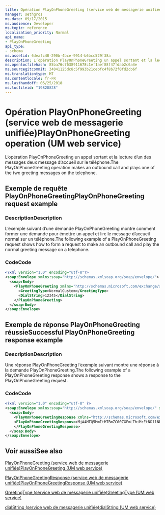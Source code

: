```yaml
---
title: Opération PlayOnPhoneGreeting (service web de messagerie unifiée)
manager: sethgros
ms.date: 09/17/2015
ms.audience: Developer
ms.topic: reference
localization_priority: Normal
api_name:
- PlayOnPhoneGreeting
api_type:
- schema
ms.assetid: 6deafc40-290b-4bce-9914-b6bcc529f38a
description: L’opération PlayOnPhoneGreeting un appel sortant et la lecture d’un des messages deux message d’accueil sur le téléphone.
ms.openlocfilehash: 85ba76c7638911678c1ef1aef88f47fdab2c6a4e
ms.sourcegitcommit: 34041125dc8c5f993b21cebfc4f8b72f0fd2cb6f
ms.translationtype: MT
ms.contentlocale: fr-FR
ms.lasthandoff: 06/25/2018
ms.locfileid: "19828828"
---
```

# <a name="playonphonegreeting-operation-um-web-service"></a><span data-ttu-id="83703-103">Opération PlayOnPhoneGreeting (service web de messagerie unifiée)</span><span class="sxs-lookup"><span data-stu-id="83703-103">PlayOnPhoneGreeting operation (UM web service)</span></span>

<span data-ttu-id="83703-104">L’opération PlayOnPhoneGreeting un appel sortant et la lecture d’un des messages deux message d’accueil sur le téléphone.</span><span class="sxs-lookup"><span data-stu-id="83703-104">The PlayOnPhoneGreeting operation makes an outbound call and plays one of the two greeting messages on the telephone.</span></span>
  
## <a name="playonphonegreeting-request-example"></a><span data-ttu-id="83703-105">Exemple de requête PlayOnPhoneGreeting</span><span class="sxs-lookup"><span data-stu-id="83703-105">PlayOnPhoneGreeting request example</span></span>

### <a name="description"></a><span data-ttu-id="83703-106">Description</span><span class="sxs-lookup"><span data-stu-id="83703-106">Description</span></span>

<span data-ttu-id="83703-107">L’exemple suivant d’une demande PlayOnPhoneGreeting montre comment former une demande pour émettre un appel et lire le message d’accueil normal sur un téléphone.</span><span class="sxs-lookup"><span data-stu-id="83703-107">The following example of a PlayOnPhoneGreeting request shows how to form a request to make an outbound call and play the normal greeting message on a telephone.</span></span>
  
### <a name="code"></a><span data-ttu-id="83703-108">Code</span><span class="sxs-lookup"><span data-stu-id="83703-108">Code</span></span>

```XML
<?xml version="1.0" encoding="utf-8"?>
<soap:Envelope xmlns:soap="http://schemas.xmlsoap.org/soap/envelope/">
  <soap:Body>
    <PlayOnPhoneGreeting xmlns="http://schemas.microsoft.com/exchange/services/2006/messages">
      <GreetingType>NormalCustom</GreetingType>
      <DialString>12345</DialString>
    </PlayOnPhoneGreeting>
  </soap:Body>
</soap:Envelope>
```

## <a name="successful-playonphonegreeting-response-example"></a><span data-ttu-id="83703-109">Exemple de réponse PlayOnPhoneGreeting réussie</span><span class="sxs-lookup"><span data-stu-id="83703-109">Successful PlayOnPhoneGreeting response example</span></span>

### <a name="description"></a><span data-ttu-id="83703-110">Description</span><span class="sxs-lookup"><span data-stu-id="83703-110">Description</span></span>

<span data-ttu-id="83703-111">Une réponse PlayOnPhoneGreeting l’exemple suivant montre une réponse à la demande PlayOnPhoneGreeting.</span><span class="sxs-lookup"><span data-stu-id="83703-111">The following example of a PlayOnPhoneGreeting response shows a response to the PlayOnPhoneGreeting request.</span></span>
  
### <a name="code"></a><span data-ttu-id="83703-112">Code</span><span class="sxs-lookup"><span data-stu-id="83703-112">Code</span></span>

```XML
<?xml version="1.0" encoding="utf-8" ?> 
<soap:Envelope xmlns:soap="http://schemas.xmlsoap.org/soap/envelope/" xmlns:xsi="http://www.w3.org/2001/XMLSchema-instance" xmlns:xsd="http://www.w3.org/2001/XMLSchema">
  <soap:Body>
    <PlayOnPhoneGreetingResponse xmlns="http://schemas.microsoft.com/exchange/services/2006/messages">
    <PlayOnPhoneGreetingResponse>MjA4MTQ5MmItMTBmZC00ZGFmLThiMzEtNDllNDJjM2Y3MjIxQGRmLWV1bS0wMS5leGNoYW5nZS5jb3JwLm1pY3Jvc29mdC5jb20=</PlayOnPhoneGreetingResponse> 
    </PlayOnPhoneGreetingResponse>
  </soap:Body>
</soap:Envelope>
```

## <a name="see-also"></a><span data-ttu-id="83703-113">Voir aussi</span><span class="sxs-lookup"><span data-stu-id="83703-113">See also</span></span>



[<span data-ttu-id="83703-114">PlayOnPhoneGreeting (service web de messagerie unifiée)</span><span class="sxs-lookup"><span data-stu-id="83703-114">PlayOnPhoneGreeting (UM web service)</span></span>](playonphonegreeting-um-web-service.md)
  
[<span data-ttu-id="83703-115">PlayOnPhoneGreetingResponse (service web de messagerie unifiée)</span><span class="sxs-lookup"><span data-stu-id="83703-115">PlayOnPhoneGreetingResponse (UM web service)</span></span>](playonphonegreetingresponse-um-web-service.md)
  
[<span data-ttu-id="83703-116">GreetingType (service web de messagerie unifiée)</span><span class="sxs-lookup"><span data-stu-id="83703-116">GreetingType (UM web service)</span></span>](greetingtype-um-web-service.md)
  
[<span data-ttu-id="83703-117">dialString (service web de messagerie unifiée)</span><span class="sxs-lookup"><span data-stu-id="83703-117">dialString (UM web service)</span></span>](dialstring-um-web-service.md)

